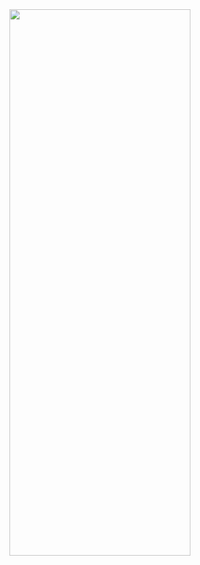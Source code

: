 <img src = "https://github.com/yu-hyun2/New-Store-Feasibility-Analysis/assets/121507181/3cc1a9d6-0ca0-47ad-bbf1-d8a09d300717" width="80%" height="50%">
